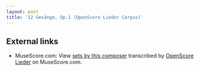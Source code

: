 ```yaml
---
layout: post
title: '12 Gesänge, Op.1 (OpenScore Lieder Corpus)'
---
```


## External links

- MuseScore.com: View [sets by this composer] transcribed by [OpenScore Lieder] on MuseScore.com.

[sets by this composer]: https://musescore.com/openscore-lieder-corpus/sets/5099780
[OpenScore Lieder]: https://musescore.com/openscore-lieder-corpus

